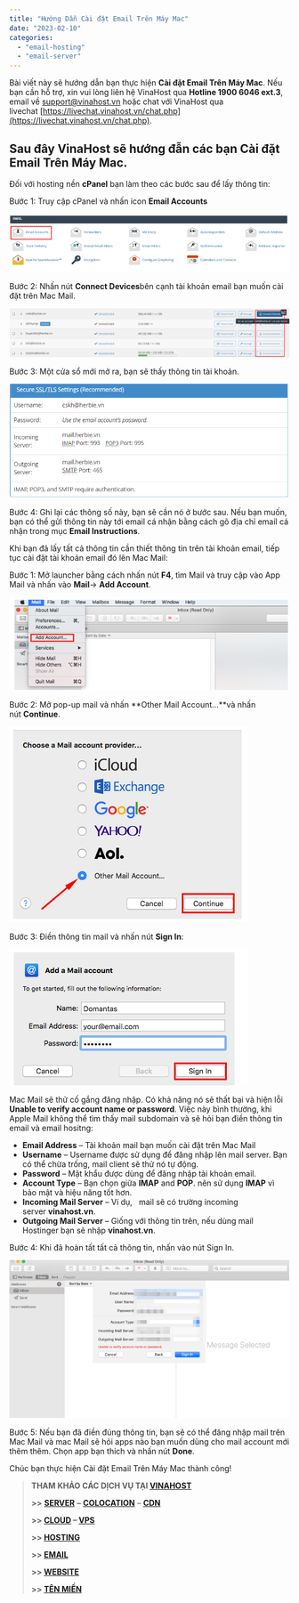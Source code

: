 ```yaml
---
title: "Hướng Dẫn Cài đặt Email Trên Máy Mac"
date: "2023-02-10"
categories: 
  - "email-hosting"
  - "email-server"
---
```


Bài viết này sẽ hướng dẫn bạn thực hiện **Cài đặt Email Trên Máy Mac**. Nếu bạn cần hỗ trợ, xin vui lòng liên hệ VinaHost qua **Hotline 1900 6046 ext.3**, email về [support@vinahost.vn](mailto:support@vinahost.vn) hoặc chat với VinaHost qua livechat [https://livechat.vinahost.vn/chat.php](https://livechat.vinahost.vn/chat.php).

## Sau đây VinaHost sẽ hướng đẫn các bạn Cài đặt Email Trên Máy Mac.

Đối với hosting nền **cPanel** bạn làm theo các bước sau để lấy thông tin:

Bước 1: Truy cập cPanel và nhấn icon **Email Accounts**

![](images/huong-dan-cai-dat-email-tren-may-mac-1.png)

Bước 2: Nhấn nút **Connect Devices**bên cạnh tài khoản email bạn muốn cài đặt trên Mac Mail.

![Hướng Dẫn Cài đặt Email Trên Máy Mac](images/huong-dan-cai-dat-email-tren-may-mac-2.png)

Bước 3: Một cửa sổ mới mở ra, bạn sẽ thấy thông tin tài khoản.

![](images/huong-dan-cai-dat-email-tren-may-mac-3.png)

Bước 4: Ghi lại các thông số này, bạn sẽ cần nó ở bước sau. Nếu bạn muốn, bạn có thể gửi thông tin này tới email cá nhận bằng cách gõ địa chỉ email cá nhận trong mục **Email Instructions**.

Khi bạn đã lấy tất cả thông tin cần thiết thông tin trên tài khoản email, tiếp tục cài đặt tài khoản email đó lên Mac Mail:

Bước 1: Mở launcher bằng cách nhấn nút **F4**, tìm Mail và truy cập vào App Mail và nhấn vào **Mail**\-> **Add Account**.

![](images/huong-dan-cai-dat-email-tren-may-mac-4.png)

Bước 2: Mở pop-up mail và nhấn **Other Mail Account…**và nhấn nút **Continue**.

![](images/huong-dan-cai-dat-email-tren-may-mac-5.png)

Bước 3: Điền thông tin mail và nhấn nút **Sign In**:

![](images/huong-dan-cai-dat-email-tren-may-mac-6.png)

Mac Mail sẽ thử cố gắng đăng nhập. Có khả năng nó sẽ thất bại và hiện lỗi **Unable to verify account name or password**. Việc này bình thường, khi Apple Mail không thể tìm thấy mail subdomain và sẽ hỏi bạn điền thông tin email và email hositng:

- **Email Address** – Tài khoản mail bạn muốn cài đặt trên Mac Mail
- **Username** – Username được sử dụng để đăng nhập lên mail server. Bạn có thể chừa trống, mail client sẽ thử nó tự động.
- **Password** – Mật khẩu được dùng để đăng nhập tài khoản email.
- **Account Type** – Bạn chọn giữa **IMAP** and **POP**. nên sử dụng **IMAP** vì bảo mật và hiệu năng tốt hơn.
- **Incoming Mail Server** – Ví dụ,   mail sẽ có trường incoming server **vinahost.vn**.
- **Outgoing Mail Server** – Giống với thông tin trên, nếu dùng mail Hostinger bạn sẽ nhập **vinahost.vn**.

Bước 4: Khi đã hoàn tất tất cả thông tin, nhấn vào nút Sign In.

![](images/huong-dan-cai-dat-email-tren-may-mac-7.png)

Bước 5: Nếu bạn đã điền đúng thông tin, bạn sẽ có thể đăng nhập mail trên Mac Mail và mac Mail sẽ hỏi apps nào bạn muốn dùng cho mail account mới thêm thêm. Chọn app bạn thích và nhấn nút **Done**.

Chúc bạn thực hiện Cài đặt Email Trên Máy Mac thành công!

> **THAM KHẢO CÁC DỊCH VỤ TẠI [VINAHOST](https://vinahost.vn/)**
> 
> **\>>** [**SERVER**](https://vinahost.vn/thue-may-chu-rieng/) **–** [**COLOCATION**](https://vinahost.vn/colocation.html) – [**CDN**](https://vinahost.vn/dich-vu-cdn-chuyen-nghiep)
> 
> **\>> [CLOUD](https://vinahost.vn/cloud-server-gia-re/) – [VPS](https://vinahost.vn/vps-ssd-chuyen-nghiep/)**
> 
> **\>> [HOSTING](https://vinahost.vn/wordpress-hosting)**
> 
> **\>> [EMAIL](https://vinahost.vn/email-hosting)**
> 
> **\>> [WEBSITE](http://vinawebsite.vn/)**
> 
> **\>> [TÊN MIỀN](https://vinahost.vn/ten-mien-gia-re/)**
